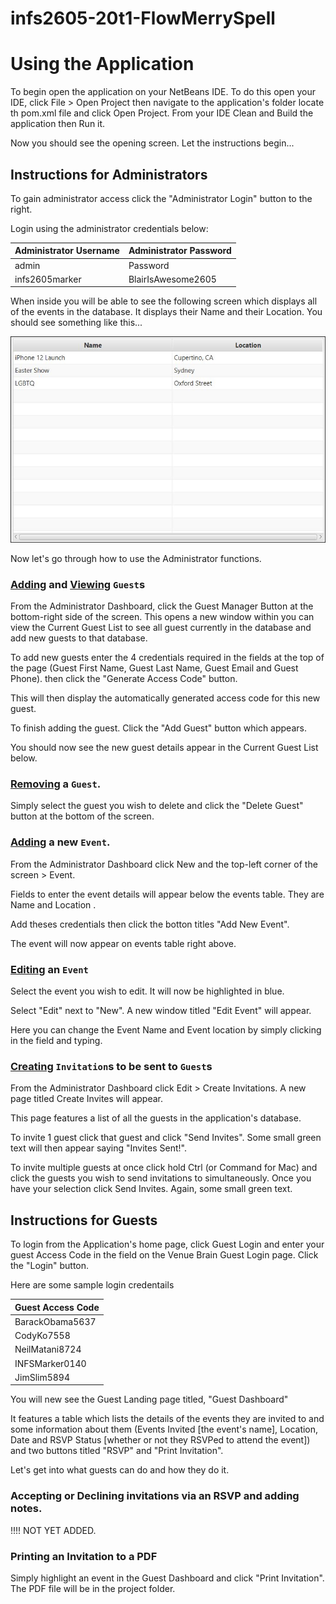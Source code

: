 # infs2605-20t1-FlowMerrySpell

# Using the Application

To begin open the application on your NetBeans IDE. To do this open your IDE, click File > Open Project 
then navigate to the application's folder locate th pom.xml file and click Open Project. From your IDE
Clean and Build the application then Run it.

Now you should see the opening screen. Let the instructions begin...

## Instructions for Administrators

To gain administrator access click the "Administrator Login" button to the right.

Login using the administrator credentials below:

Administrator Username | Administrator Password
-------------------- | -----------------------
admin | Password
infs2605marker | BlairIsAwesome2605



When inside you will be able to see the following screen which displays all of the events in the 
database. It displays their Name and their Location. You should see something like this...

![](images/adminLoginLandingpage_EventsTable.JPG)

Now let's go through how to use the Administrator functions.

### <ins>Adding</ins> and <ins>Viewing</ins> `Guest`s

From the Administrator Dashboard, click the Guest Manager Button at the bottom-right side of the screen.
This opens a new window within you can view the Current Guest List to see all guest currently in the 
database and add new guests to that database.

To add new guests enter the 4 credentials required in the fields at the top of the page (Guest First Name,
 Guest Last Name, Guest Email and Guest Phone). then click the "Generate Access Code" button.

This will then display the automatically generated access code for this new guest. 

To finish adding the guest. Click the "Add Guest" button which appears.

You should now see the new guest details appear in the Current Guest List below.

### <ins>Removing</ins> a `Guest`.

Simply select the guest you wish to delete and click the "Delete Guest" button at the bottom of the 
screen.

### <ins>Adding</ins> a new `Event`.

From the Administrator Dashboard click New and the top-left corner of the screen > Event.

Fields to enter the event details will appear below the events table. They are Name and Location .

Add theses credentials then click the botton titles "Add New Event".

The event will now appear on events table right above. 

### <ins>Editing</ins> an `Event`

Select the event you wish to edit. It will now be highlighted in blue. 

Select "Edit" next to "New". A new window titled "Edit Event" will appear.

Here you can change the Event Name and Event location by simply clicking in the field and typing.

### <ins>Creating</ins> `Invitation`s to be sent to `Guest`s

From the Administrator Dashboard click Edit > Create Invitations. A new page titled Create Invites
 will appear.

This page features a list of all the guests in the application's database. 

To invite 1 guest click that guest and click "Send Invites". Some small green text will then
appear saying "Invites Sent!". 

To invite multiple guests at once click hold Ctrl (or Command for Mac) and click the guests you wish 
to send invitations to simultaneously. Once you have your selection click Send Invites. Again, 
some small green text.

## Instructions for Guests

To login from the Application's home page, click Guest Login and enter your guest Access Code in 
the field on the Venue Brain Guest Login page. Click the "Login" button. 

Here are some sample login credentails

Guest Access Code |
-------------------- | 
BarackObama5637 |
CodyKo7558 |
NeilMatani8724 |
INFSMarker0140 |
JimSlim5894 |

You will new see the Guest Landing page titled, "Guest Dashboard"

It features a table which lists the details of the events they are invited to and some information 
about them (Events Invited [the event's name], Location, Date and RSVP Status [whether
or not they RSVPed to attend the event]) and two buttons titled "RSVP" and "Print Invitation".

Let's get into what guests can do and how they do it.

### Accepting or Declining invitations via an RSVP and adding notes.

!!!! NOT YET ADDED. 

### Printing an Invitation to a PDF

Simply highlight an event in the Guest Dashboard and click "Print Invitation". The PDF file will be in the project folder.


